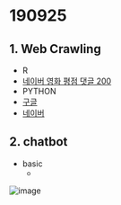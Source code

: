 # 190925

## 1. Web Crawling
 * R
  * [네이버 영화 평점 댓글 200](https://github.com/kyoungyeon90/dondon/blob/master/README.md)
 * PYTHON
  * [구글](https://google.com)
  * [네이버](https://naver.com)
  

## 2. chatbot
 * basic
   * []()

![image](https://user-images.githubusercontent.com/54702802/65573863-cd185580-dfa6-11e9-8081-fde3bd56fad1.png)
